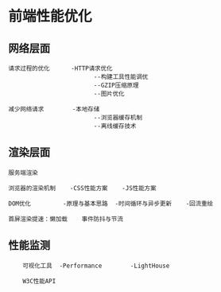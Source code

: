 # 前端性能优化

## 网络层面
    请求过程的优化      -HTTP请求优化
                            --构建工具性能调优
                            --GZIP压缩原理
                            --图片优化

    减少网络请求        -本地存储
                            --浏览器缓存机制
                            --离线缓存技术

## 渲染层面
    服务端渲染

    浏览器的渲染机制    -CSS性能方案    -JS性能方案

    DOM优化         -原理与基本思路  -时间循环与异步更新    -回流重绘
    
    首屏渲染提速：懒加载    事件防抖与节流

## 性能监测
        可视化工具  -Performance        -LightHouse

        W3C性能API